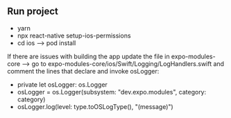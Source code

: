 ## Run project
* yarn
* npx react-native setup-ios-permissions
* cd ios --> pod install

If there are issues with building the app update the file in expo-modules-core --> go to expo-modules-core/ios/Swift/Logging/LogHandlers.swift and comment the lines that declare and invoke osLogger:
* private let osLogger: os.Logger
* osLogger = os.Logger(subsystem: "dev.expo.modules", category: category)
* osLogger.log(level: type.toOSLogType(), "\(message)")
